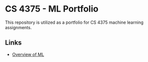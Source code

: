 # CS 4375 - ML Portfolio
This repository is utilized as a portfolio for CS 4375 machine learning assignments.

## Links
* [Overview of ML](https://legitatx.github.io/CS4375_ML_Portfolio/overview-of-ml.pdf)
